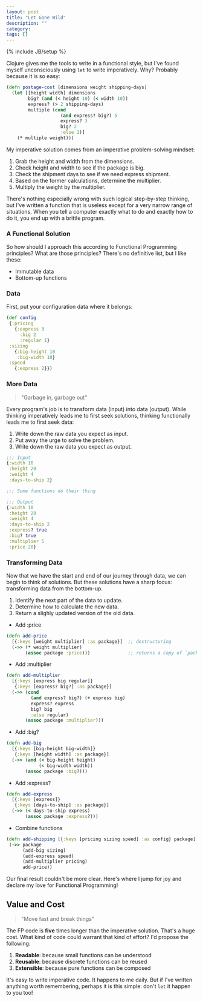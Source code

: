 ```yaml
---
layout: post
title: "Let Gone Wild"
description: ""
category:
tags: []
---
```

{% include JB/setup %}

Clojure gives me the tools to write in a functional style, but I've found myself unconsciously using `let` to write imperatively. Why? Probably because it is so easy:

```clj
(defn postage-cost [dimensions weight shipping-days]
  (let [[height width] dimensions
        big? (and (< height 10) (< width 10))
        express? (> 2 shipping-days)
        multiple (cond
                    (and express? big?) 5
                    express? 3
                    big? 2
                    :else 1)]
    (* multiple weight)))
```

My imperative solution comes from an imperative problem-solving mindset:

1. Grab the height and width from the dimensions.
2. Check height and width to see if the package is big.
3. Check the shipment days to see if we need express shipment.
4. Based on the former calculations, determine the multiplier.
5. Multiply the weight by the multiplier.

There's nothing especially wrong with such logical step-by-step thinking, but I've written a function that is useless except for a very narrow range of situations. When you tell a computer exactly what to do and exactly how to do it, you end up with a brittle program.

### A Functional Solution

So how should I approach this according to Functional Programming principles? What are those principles? There's no definitive list, but I like these:

* Immutable data
* Bottom-up functions

### Data

First, put your configuration data where it belongs:

```clj
(def config
 {:pricing
   {:express 3
     :big 2
     :regular 1}
 :sizing
   {:big-height 10
    :big-width 10}
 :speed
   {:express 2}})
```

### More Data

> "Garbage in, garbage out"

Every program's job is to transform data (input) into data (output). While thinking imperatively leads me to first seek solutions, thinking functionally leads me to first seek data:

1. Write down the raw data you expect as input.
2. Put away the urge to solve the problem.
3. Write down the raw data you expect as output.

```clj
;;; Input
{:width 10
 :height 20
 :weight 4
 :days-to-ship 2}

;;; Some functions do their thing

;;; Output
{:width 10
 :height 20
 :weight 4
 :days-to-ship 2
 :express? true
 :big? true
 :multiplier 5
 :price 20}
```

### Transforming Data

Now that we have the start and end of our journey through data, we can begin to think of solutions. But these solutions have a sharp focus: transforming data from the bottom-up.

1. Identify the next part of the data to update.
2. Determine how to calculate the new data.
3. Return a slighly updated version of the old data.

* Add :price

```clj
(defn add-price
  [{:keys [weight multiplier] :as package}]  ;; destructuring
  (->> (* weight multiplier)
       (assoc package :price)))              ;; returns a copy of `package`
```

* Add :multiplier

```clj
(defn add-multiplier
  [{:keys [express big regular]}
   {:keys [express? big?] :as package}]
  (->> (cond
         (and express? big?) (+ express big)
         express? express
         big? big
         :else regular)
       (assoc package :multiplier)))
```

* Add :big?

```clj
(defn add-big
  [{:keys [big-height big-width]}
   {:keys [height width] :as package}]
  (->> (and (< big-height height)
            (< big-width width))
       (assoc package :big?)))
```

* Add :express?

```clj
(defn add-express
  [{:keys [express]}
   {:keys [days-to-ship] :as package}]
  (->> (< days-to-ship express)
       (assoc package :express?)))
```

* Combine functions

```clj
(defn add-shipping [{:keys [pricing sizing speed] :as config} package]
 (->> package
      (add-big sizing)
      (add-express speed)
      (add-multiplier pricing)
      add-price))
```

Our final result couldn't be more clear. Here's where I jump for joy and declare my love for Functional Programming!

## Value and Cost

> "Move fast and break things"

The FP code is **five** times longer than the imperative solution. That's a huge cost. What kind of code could warrant that kind of effort? I'd propose the following:

1. **Readable**: because small functions can be understood
2. **Reusable**: because discrete functions can be reused
3. **Extensible**: because pure functions can be composed

It's easy to write imperative code. It happens to me daily. But if I've written anything worth remembering, perhaps it is this simple: don't `let` it happen to you too!

